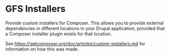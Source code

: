 GFS Installers
=======

Provide custom installers for Composer. This allows you to provide external dependencies in different locations in your Drupal application, provided that a Composer installer plugin exists for that location.

See https://getcomposer.org/doc/articles/custom-installers.md for information on how this was made.